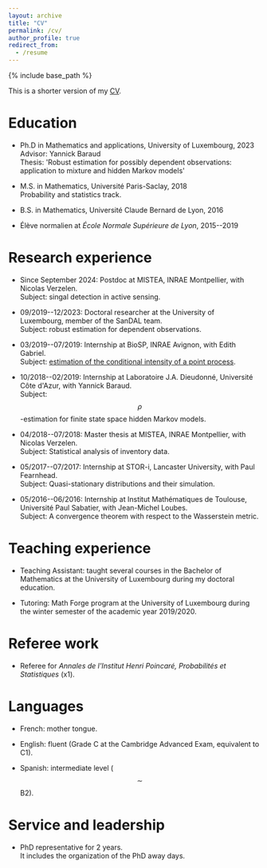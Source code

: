 ```yaml
---
layout: archive
title: "CV"
permalink: /cv/
author_profile: true
redirect_from:
  - /resume
---
```


{% include base_path %}

This is a shorter version of my [CV](/files/CV_LECESTRE.pdf).

Education
====

* Ph.D in Mathematics and applications, University of Luxembourg, 2023\
  Advisor: Yannick Baraud\
  Thesis: 'Robust estimation for possibly dependent observations: application to mixture and hidden Markov models'
  
* M.S. in Mathematics, Université Paris-Saclay, 2018\
  Probability and statistics track.
  
* B.S. in Mathematics, Université Claude Bernard de Lyon, 2016
  
* Élève normalien at *École Normale Supérieure de Lyon*, 2015--2019

Research experience
====

* Since September 2024: Postdoc at MISTEA, INRAE Montpellier, with Nicolas Verzelen.\
  Subject: singal detection in active sensing.
  
* 09/2019--12/2023: Doctoral researcher at the University of Luxembourg, member of the SanDAL team.\
  Subject: robust estimation for dependent observations.
  
* 03/2019--07/2019: Internship at BioSP, INRAE Avignon, with Edith Gabriel.\
  Subject: [estimation of the conditional intensity of a point process](/files/rapport_Avignon.pdf).
  
* 10/2018--02/2019: Internship at Laboratoire J.A. Dieudonné, Université Côte d'Azur, with Yannick Baraud.\
  Subject: $$\rho$$-estimation for finite state space hidden Markov models.
  
* 04/2018--07/2018: Master thesis at MISTEA, INRAE Montpellier, with Nicolas Verzelen.\
  Subject: Statistical analysis of inventory data.
  
* 05/2017--07/2017: Internship at STOR-i, Lancaster University, with Paul Fearnhead.\
  Subject: Quasi-stationary distributions and their simulation.
  
* 05/2016--06/2016: Internship at Institut Mathématiques de Toulouse, Université Paul Sabatier, with Jean-Michel Loubes.\
  Subject: A convergence theorem with respect to the Wasserstein metric.

Teaching experience
====

* Teaching Assistant: taught several courses in the Bachelor of Mathematics at the University of Luxembourg during my doctoral education.
  
* Tutoring: Math Forge program at the University of Luxembourg during the winter semester of the academic year 2019/2020.

Referee work
====

* Referee for *Annales de l'Institut Henri Poincaré, Probabilités et Statistiques* (x1).
  
Languages
====

* French: mother tongue.

* English: fluent (Grade C at the Cambridge Advanced Exam, equivalent to C1).

* Spanish: intermediate level ($$\sim$$ B2).

Service and leadership
====

* PhD representative for 2 years.\
  It includes the organization of the PhD away days.

